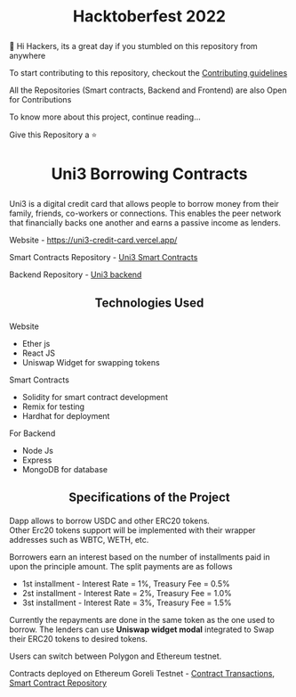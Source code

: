 # <p align="center">Hacktoberfest 2022</p>
👋 Hi Hackers, its a great day if you stumbled on this repository from anywhere

To start contributing to this repository, checkout the [Contributing guidelines](https://github.com/aditya172926/uni3_credit_card/blob/main/CONTRIBUTING.md)

All the Repositories (Smart contracts, Backend and Frontend) are also Open for Contributions

To know more about this project, continue reading...

Give this Repository a ⭐

# <p align="center">Uni3 Borrowing Contracts</p>

Uni3 is a digital credit card that allows people to borrow money from their family, friends,
co-workers or connections. This enables the peer network that financially backs one another
and earns a passive income as lenders.

Website - https://uni3-credit-card.vercel.app/

Smart Contracts Repository - [Uni3 Smart Contracts](https://github.com/aditya172926/uni3_cards_contracts)

Backend Repository - [Uni3 backend](https://github.com/aditya172926/Uni3_card_backend)

## <p align="center">Technologies Used</p>
Website
- Ether js
- React JS
- Uniswap Widget for swapping tokens

Smart Contracts
- Solidity for smart contract development
- Remix for testing
- Hardhat for deployment

For Backend
- Node Js
- Express
- MongoDB for database

## <p align="center">Specifications of the Project</p>
Dapp allows to borrow USDC and other ERC20 tokens.<br>
Other Erc20 tokens support will be implemented with their wrapper addresses such as WBTC, WETH, etc.

Borrowers earn an interest based on the number of installments paid in upon the principle amount. The split payments are as follows
 - 1st installment - Interest Rate = 1%, Treasury Fee = 0.5%
 - 2st installment - Interest Rate = 2%, Treasury Fee = 1.0%
 - 3st installment - Interest Rate = 3%, Treasury Fee = 1.5%

Currently the repayments are done in the same token as the one used to borrow. The lenders can use **Uniswap widget modal** integrated to Swap their ERC20 tokens to desired tokens.

Users can switch between Polygon and Ethereum testnet.

Contracts deployed on Ethereum Goreli Testnet - [Contract Transactions](https://goerli.etherscan.io/address/0xACc7b2B27BF44314248b4d3F8960D93Ce8e137b3), [Smart Contract Repository](https://github.com/aditya172926/uni3_cards_contracts)
